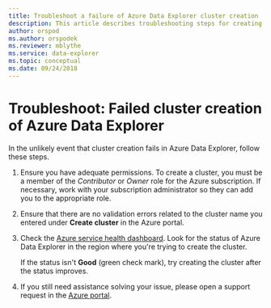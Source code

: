 ```yaml
---
title: Troubleshoot a failure of Azure Data Explorer cluster creation
description: This article describes troubleshooting steps for creating a cluster in Azure Data Explorer.
author: orspod
ms.author: orspodek
ms.reviewer: mblythe
ms.service: data-explorer
ms.topic: conceptual
ms.date: 09/24/2018
---
```


# Troubleshoot: Failed cluster creation of Azure Data Explorer

In the unlikely event that cluster creation fails in Azure Data Explorer, follow these steps.

1. Ensure you have adequate permissions. To create a cluster, you must be a member of the *Contributor* or *Owner* role for the Azure subscription. If necessary, work with your subscription administrator so they can add you to the appropriate role.

1. Ensure that there are no validation errors related to the cluster name you entered under **Create cluster** in the Azure portal.

1. Check the [Azure service health dashboard](https://azure.microsoft.com/status/). Look for the status of Azure Data Explorer in the region where you're trying to create the cluster.

    If the status isn't **Good** (green check mark), try creating the cluster after the status improves.

1. If you still need assistance solving your issue, please open a support request in the [Azure portal](https://portal.azure.com/#blade/Microsoft_Azure_Support/HelpAndSupportBlade/overview).
